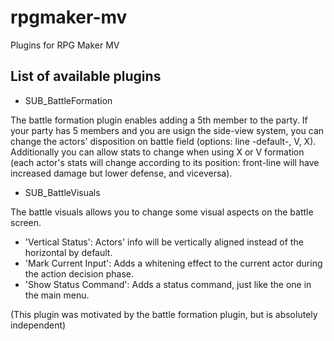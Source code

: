 # rpgmaker-mv
Plugins for RPG Maker MV

## List of available plugins

- SUB_BattleFormation

The battle formation plugin enables adding a 5th member to the party. If your party has 5 members and you are usign the side-view system, you can change the actors' disposition on battle field (options: line -default-, V, X). Additionally you can allow stats to change when using X or V formation (each actor's stats will change according to its position: front-line will have increased damage but lower defense, and viceversa).

- SUB_BattleVisuals

The battle visuals allows you to change some visual aspects on the battle screen.
- 'Vertical Status': Actors' info will be vertically aligned instead of the horizontal by default.
- 'Mark Current Input': Adds a whitening effect to the current actor during the action decision phase.
- 'Show Status Command': Adds a status command, just like the one in the main menu.

(This plugin was motivated by the battle formation plugin, but is absolutely independent)
